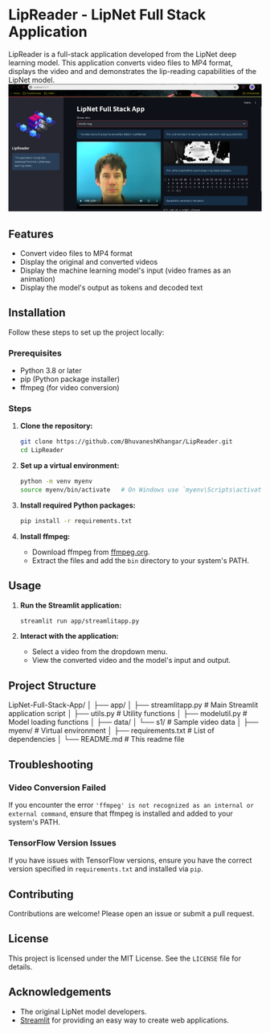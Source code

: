 # LipReader - LipNet Full Stack Application

LipReader is a full-stack application developed from the LipNet deep learning model. This application converts video files to MP4 format, displays the video and  and demonstrates the lip-reading capabilities of the LipNet model.
![LipReader Screenshot](image.png)

## Features

- Convert video files to MP4 format
- Display the original and converted videos
- Display the machine learning model's input (video frames as an animation)
- Display the model's output as tokens and decoded text

## Installation

Follow these steps to set up the project locally:

### Prerequisites

- Python 3.8 or later
- pip (Python package installer)
- ffmpeg (for video conversion)

### Steps

1. **Clone the repository:**

    ```bash
    git clone https://github.com/BhuvaneshKhangar/LipReader.git
    cd LipReader
    ```

2. **Set up a virtual environment:**

    ```bash
    python -m venv myenv
    source myenv/bin/activate   # On Windows use `myenv\Scripts\activate`
    ```

3. **Install required Python packages:**

    ```bash
    pip install -r requirements.txt
    ```

4. **Install ffmpeg:**
    - Download ffmpeg from [ffmpeg.org](https://ffmpeg.org/download.html).
    - Extract the files and add the `bin` directory to your system's PATH.

## Usage

1. **Run the Streamlit application:**

    ```bash
    streamlit run app/streamlitapp.py
    ```

2. **Interact with the application:**
    - Select a video from the dropdown menu.
    - View the converted video and the model's input and output.

## Project Structure

LipNet-Full-Stack-App/
│
├── app/
│   ├── streamlitapp.py     # Main Streamlit application script
│   ├── utils.py            # Utility functions
│   ├── modelutil.py        # Model loading functions
│
├── data/
│   └── s1/                 # Sample video data
│
├── myenv/                  # Virtual environment
│
├── requirements.txt        # List of dependencies
│
└── README.md               # This readme file

## Troubleshooting

### Video Conversion Failed

If you encounter the error `'ffmpeg' is not recognized as an internal or external command`, ensure that ffmpeg is installed and added to your system's PATH.

### TensorFlow Version Issues

If you have issues with TensorFlow versions, ensure you have the correct version specified in `requirements.txt` and installed via `pip`.

## Contributing

Contributions are welcome! Please open an issue or submit a pull request.

## License

This project is licensed under the MIT License. See the `LICENSE` file for details.

## Acknowledgements

- The original LipNet model developers.
- [Streamlit](https://streamlit.io/) for providing an easy way to create web applications.
